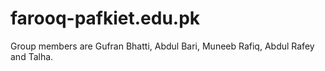 # farooq-pafkiet.edu.pk
Group members are Gufran Bhatti, Abdul Bari, Muneeb Rafiq, Abdul Rafey and Talha.
